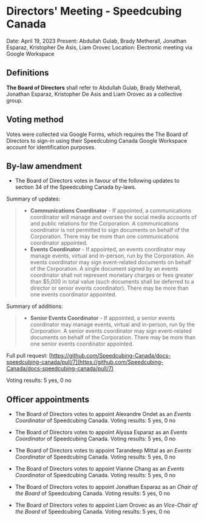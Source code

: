 <style type="text/css">
  a[href]:after { content : "" }
</style>

# Directors' Meeting - Speedcubing Canada

Date: April 19, 2023
Present: Abdullah Gulab, Brady Metherall, Jonathan Esparaz, Kristopher De Asis, Liam Orovec
Location: Electronic meeting via Google Workspace

## Definitions

**The Board of Directors** shall refer to Abdullah Gulab, Brady Metherall, Jonathan Esparaz, Kristopher De Asis and Liam Orovec as a collective group.

## Voting method

Votes were collected via Google Forms, which requires the The Board of Directors to sign-in using their Speedcubing Canada Google Workspace account for identification purposes.

## By-law amendment

- The Board of Directors votes in favour of the following updates to section 34 of the Speedcubing Canada by-laws.

Summary of updates:

> - **Communications Coordinator** - If appointed, a communications coordinator will manage and oversee the social media accounts of and public relations for the Corporation. A communications coordinator is not permitted to sign documents on behalf of the Corporation. There may be more than one communications coordinator appointed.
> - **Events Coordinator** - If appointed, an events coordinator may manage events, virtual and in-person, run by the Corporation. An events coordinator may sign event-related documents on behalf of the Corporation. A single document signed by an events coordinator shall not represent monetary charges or fees greater than $5,000 in total value (such documents shall be deferred to a director or senior events coordinator). There may be more than one events coordinator appointed.

Summary of additions:

> - **Senior Events Coordinator** - If appointed, a senior events coordinator may manage events, virtual and in-person, run by the Corporation. A senior events coordinator may sign event-related documents on behalf of the Corporation. There may be more than one senior events coordinator appointed.

Full pull request: [https://github.com/Speedcubing-Canada/docs-speedcubing-canada/pull/7](https://github.com/Speedcubing-Canada/docs-speedcubing-canada/pull/7)

Voting results: 5 yes, 0 no

## Officer appointments

- The Board of Directors votes to appoint Alexandre Ondet as an _Events Coordinator_ of Speedcubing Canada. Voting results: 5 yes, 0 no

- The Board of Directors votes to appoint Alyssa Esparaz as an _Events Coordinator_ of Speedcubing Canada. Voting results: 5 yes, 0 no

- The Board of Directors votes to appoint Tarandeep Mittal as an _Events Coordinator_ of Speedcubing Canada. Voting results: 5 yes, 0 no

- The Board of Directors votes to appoint Vianne Chang as an _Events Coordinator_ of Speedcubing Canada. Voting results: 5 yes, 0 no

- The Board of Directors votes to appoint Jonathan Esparaz as an _Chair of the Board_ of Speedcubing Canada. Voting results: 5 yes, 0 no

- The Board of Directors votes to appoint Liam Orovec as an _Vice-Chair of the Board_ of Speedcubing Canada. Voting results: 5 yes, 0 no
